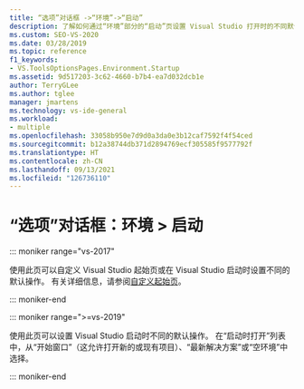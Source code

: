 ```yaml
---
title: “选项”对话框 ->“环境”->“启动”
description: 了解如何通过“环境”部分的“启动”页设置 Visual Studio 打开时的不同默认操作。
ms.custom: SEO-VS-2020
ms.date: 03/28/2019
ms.topic: reference
f1_keywords:
- VS.ToolsOptionsPages.Environment.Startup
ms.assetid: 9d517203-3c62-4660-b7b4-ea7d032dcb1e
author: TerryGLee
ms.author: tglee
manager: jmartens
ms.technology: vs-ide-general
ms.workload:
- multiple
ms.openlocfilehash: 33058b950e7d9d0a3da0e3b12caf7592f4f54ced
ms.sourcegitcommit: b12a38744db371d2894769ecf305585f9577792f
ms.translationtype: HT
ms.contentlocale: zh-CN
ms.lasthandoff: 09/13/2021
ms.locfileid: "126736110"
---
```

# <a name="options-dialog-box-environment--startup"></a>“选项”对话框：环境 \> 启动

::: moniker range="vs-2017"

使用此页可以自定义 Visual Studio 起始页或在 Visual Studio 启动时设置不同的默认操作。 有关详细信息，请参阅[自定义起始页](../../ide/customizing-the-start-page-for-visual-studio.md)。

::: moniker-end

::: moniker range=">=vs-2019"

使用此页可以设置 Visual Studio 启动时不同的默认操作。 在“启动时打开”列表中，从“开始窗口”（这允许打开新的或现有项目）、“最新解决方案”或“空环境”中选择。

::: moniker-end